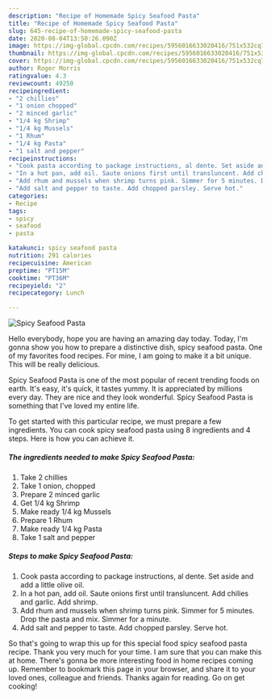 ```yaml
---
description: "Recipe of Homemade Spicy Seafood Pasta"
title: "Recipe of Homemade Spicy Seafood Pasta"
slug: 645-recipe-of-homemade-spicy-seafood-pasta
date: 2020-08-04T13:50:26.090Z
image: https://img-global.cpcdn.com/recipes/5956016633020416/751x532cq70/spicy-seafood-pasta-recipe-main-photo.jpg
thumbnail: https://img-global.cpcdn.com/recipes/5956016633020416/751x532cq70/spicy-seafood-pasta-recipe-main-photo.jpg
cover: https://img-global.cpcdn.com/recipes/5956016633020416/751x532cq70/spicy-seafood-pasta-recipe-main-photo.jpg
author: Roger Morris
ratingvalue: 4.3
reviewcount: 49250
recipeingredient:
- "2 chillies"
- "1 onion chopped"
- "2 minced garlic"
- "1/4 kg Shrimp"
- "1/4 kg Mussels"
- "1 Rhum"
- "1/4 kg Pasta"
- "1 salt and pepper"
recipeinstructions:
- "Cook pasta according to package instructions, al dente. Set aside and add a little olive oil."
- "In a hot pan, add oil. Saute onions first until transluncent. Add chilies and garlic. Add shrimp."
- "Add rhum and mussels when shrimp turns pink. Simmer for 5 minutes. Drop the pasta and mix. Simmer for a minute."
- "Add salt and pepper to taste. Add chopped parsley. Serve hot."
categories:
- Recipe
tags:
- spicy
- seafood
- pasta

katakunci: spicy seafood pasta 
nutrition: 291 calories
recipecuisine: American
preptime: "PT15M"
cooktime: "PT36M"
recipeyield: "2"
recipecategory: Lunch

---
```



![Spicy Seafood Pasta](https://img-global.cpcdn.com/recipes/5956016633020416/751x532cq70/spicy-seafood-pasta-recipe-main-photo.jpg)

Hello everybody, hope you are having an amazing day today. Today, I'm gonna show you how to prepare a distinctive dish, spicy seafood pasta. One of my favorites food recipes. For mine, I am going to make it a bit unique. This will be really delicious.

Spicy Seafood Pasta is one of the most popular of recent trending foods on earth. It's easy, it's quick, it tastes yummy. It is appreciated by millions every day. They are nice and they look wonderful. Spicy Seafood Pasta is something that I've loved my entire life.




To get started with this particular recipe, we must prepare a few ingredients. You can cook spicy seafood pasta using 8 ingredients and 4 steps. Here is how you can achieve it.

<!--inarticleads1-->

##### The ingredients needed to make Spicy Seafood Pasta:

1. Take 2 chillies
1. Take 1 onion, chopped
1. Prepare 2 minced garlic
1. Get 1/4 kg Shrimp
1. Make ready 1/4 kg Mussels
1. Prepare 1 Rhum
1. Make ready 1/4 kg Pasta
1. Take 1 salt and pepper




<!--inarticleads2-->

##### Steps to make Spicy Seafood Pasta:

1. Cook pasta according to package instructions, al dente. Set aside and add a little olive oil.
1. In a hot pan, add oil. Saute onions first until transluncent. Add chilies and garlic. Add shrimp.
1. Add rhum and mussels when shrimp turns pink. Simmer for 5 minutes. Drop the pasta and mix. Simmer for a minute.
1. Add salt and pepper to taste. Add chopped parsley. Serve hot.




So that's going to wrap this up for this special food spicy seafood pasta recipe. Thank you very much for your time. I am sure that you can make this at home. There's gonna be more interesting food in home recipes coming up. Remember to bookmark this page in your browser, and share it to your loved ones, colleague and friends. Thanks again for reading. Go on get cooking!
